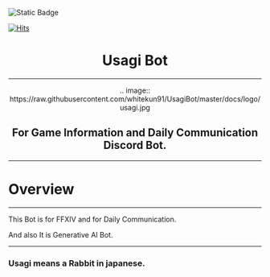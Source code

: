 ![Static Badge](https://img.shields.io/badge/python-3.10-blue)

[![Hits](https://hits.seeyoufarm.com/api/count/incr/badge.svg?url=https%3A%2F%2Fgithub.com%2Fwhitekun91%2FUsagiBot&count_bg=%2379C83D&title_bg=%23555555&icon=&icon_color=%23E7E7E7&title=hits&edge_flat=false)](https://hits.seeyoufarm.com)


# <center> Usagi Bot </center>


------------


<center> .. image:: https://raw.githubusercontent.com/whitekun91/UsagiBot/master/docs/logo/usagi.jpg </center>


## <center> For Game Information and Daily Communication Discord Bot. </center>


------------


# Overview


------------


This Bot is for FFXIV and for Daily Communication.


And also It is Generative AI Bot.


------------


### Usagi means a Rabbit in japanese.


